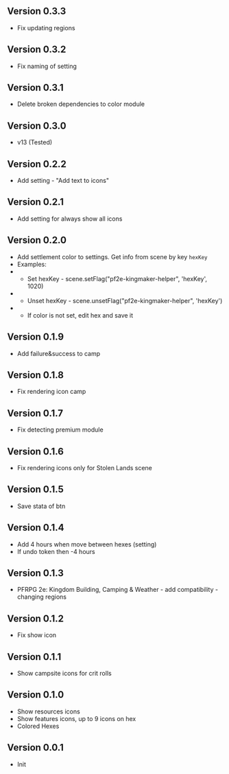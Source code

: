 ## Version 0.3.3
- Fix updating regions

## Version 0.3.2
- Fix naming of setting

## Version 0.3.1
- Delete broken dependencies to color module

## Version 0.3.0
- v13 (Tested)

## Version 0.2.2
- Add setting - "Add text to icons"

## Version 0.2.1
- Add setting for always show all icons 

## Version 0.2.0
- Add settlement color to settings. Get info from scene by key `hexKey`
- Examples:
- - Set hexKey - scene.setFlag("pf2e-kingmaker-helper", 'hexKey', 1020)
- - Unset hexKey - scene.unsetFlag("pf2e-kingmaker-helper", 'hexKey')
- - If color is not set, edit hex and save it 

## Version 0.1.9
- Add failure&success to camp

## Version 0.1.8
- Fix rendering icon camp

## Version 0.1.7
- Fix detecting premium module

## Version 0.1.6
- Fix rendering icons only for Stolen Lands scene

## Version 0.1.5
- Save stata of btn

## Version 0.1.4
- Add 4 hours when move between hexes (setting)
- If undo token then -4 hours

## Version 0.1.3
- PFRPG 2e: Kingdom Building, Camping & Weather - add compatibility - changing regions

## Version 0.1.2
- Fix show icon

## Version 0.1.1
- Show campsite icons for crit rolls

## Version 0.1.0
- Show resources icons
- Show features icons, up to 9 icons on hex
- Colored Hexes

## Version 0.0.1
- Init

